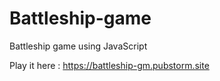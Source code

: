 # Battleship-game
Battleship game using JavaScript

Play it here : https://battleship-gm.pubstorm.site
